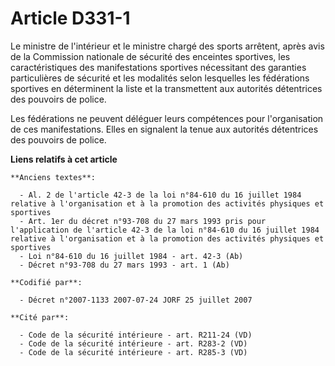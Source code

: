 # Article D331-1

Le ministre de l'intérieur et le ministre chargé des sports arrêtent, après avis de la Commission nationale de sécurité des
enceintes sportives, les caractéristiques des manifestations sportives nécessitant des garanties particulières de sécurité et
les modalités selon lesquelles les fédérations sportives en déterminent la liste et la transmettent aux autorités détentrices
des pouvoirs de police.

Les fédérations ne peuvent déléguer leurs compétences pour l'organisation de ces manifestations. Elles en signalent la tenue
aux autorités détentrices des pouvoirs de police.

**Liens relatifs à cet article**

	**Anciens textes**:

	  - Al. 2 de l'article 42-3 de la loi n°84-610 du 16 juillet 1984 relative à l'organisation et à la promotion des activités physiques et sportives
	  - Art. 1er du décret n°93-708 du 27 mars 1993 pris pour l'application de l'article 42-3 de la loi n°84-610 du 16 juillet 1984 relative à l'organisation et à la promotion des activités physiques et sportives
	  - Loi n°84-610 du 16 juillet 1984 - art. 42-3 (Ab)
	  - Décret n°93-708 du 27 mars 1993 - art. 1 (Ab)

	**Codifié par**:

	  - Décret n°2007-1133 2007-07-24 JORF 25 juillet 2007

	**Cité par**:

	  - Code de la sécurité intérieure - art. R211-24 (VD)
	  - Code de la sécurité intérieure - art. R283-2 (VD)
	  - Code de la sécurité intérieure - art. R285-3 (VD)
